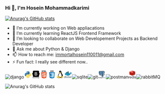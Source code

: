 ### Hi 👋, I'm Hosein Mohammadkarimi



[![Anurag's GitHub stats](https://github-readme-stats.vercel.app/api?username=hosein110011)](https://github.com/hosein110011/github-readme-stats)



- 🔭 I’m currently working on Web appliacations
- 🌱 I’m currently learning ReactJS Frontend Framework
- 👯 I’m looking to collaborate on Web Developement Projects as Backend Developer
- 💬 Ask me about Python & Django
- 📫 How to reach me: immortalhosein110011@gmail.com
- ⚡ Fun fact: I really see different now..






<img src="https://user-images.githubusercontent.com/29748439/177030588-a1916efd-384b-439a-9b30-24dd24dd48b6.png" alt="django" width="40" height="26" style="max-width: 100%;"><img src="https://raw.githubusercontent.com/devicons/devicon/master/icons/python/python-original.svg" alt="python" width="26" height="26" style="max-width: 100%;"><img src="https://raw.githubusercontent.com/devicons/devicon/master/icons/bootstrap/bootstrap-plain-wordmark.svg" alt="bootstrap" width="26" height="26" style="max-width: 100%;"><img src="https://raw.githubusercontent.com/devicons/devicon/master/icons/html5/html5-original-wordmark.svg" alt="html5" width="26" height="26" style="max-width: 100%;"><img src="https://raw.githubusercontent.com/devicons/devicon/master/icons/css3/css3-original-wordmark.svg" alt="css3" width="26" height="26" style="max-width: 100%;"><img src="https://raw.githubusercontent.com/devicons/devicon/master/icons/linux/linux-original.svg" alt="linux" width="26" height="26" style="max-width: 100%;"><img src="https://raw.githubusercontent.com/devicons/devicon/master/icons/docker/docker-original-wordmark.svg" alt="docker" width="26" height="26" style="max-width: 100%;"><img src="https://camo.githubusercontent.com/1b8a779f280e099e2d67ab949dad604e25ce0d321e66474c04430201790b3874/68747470733a2f2f7777772e766563746f726c6f676f2e7a6f6e652f6c6f676f732f73716c6974652f73716c6974652d69636f6e2e737667" alt="sqlite" width="26" height="26" data-canonical-src="https://www.vectorlogo.zone/logos/sqlite/sqlite-icon.svg" style="max-width: 100%;"><img src="https://camo.githubusercontent.com/fbfcb9e3dc648adc93bef37c718db16c52f617ad055a26de6dc3c21865c3321d/68747470733a2f2f7777772e766563746f726c6f676f2e7a6f6e652f6c6f676f732f6769742d73636d2f6769742d73636d2d69636f6e2e737667" alt="git" width="26" height="26" data-canonical-src="https://www.vectorlogo.zone/logos/git-scm/git-scm-icon.svg" style="max-width: 100%;"><img src="https://raw.githubusercontent.com/devicons/devicon/master/icons/postgresql/postgresql-original-wordmark.svg" alt="postgresql" width="26" height="26" style="max-width: 100%;"><img src="https://camo.githubusercontent.com/93b32389bf746009ca2370de7fe06c3b5146f4c99d99df65994f9ced0ba41685/68747470733a2f2f7777772e766563746f726c6f676f2e7a6f6e652f6c6f676f732f676574706f73746d616e2f676574706f73746d616e2d69636f6e2e737667" alt="postman" width="26" height="26" data-canonical-src="https://www.vectorlogo.zone/logos/getpostman/getpostman-icon.svg" style="max-width: 100%;"><img src="https://raw.githubusercontent.com/devicons/devicon/master/icons/redis/redis-original-wordmark.svg" alt="redis" width="26" height="26" style="max-width: 100%;"><img src="https://camo.githubusercontent.com/52efcb7f1ba0a82b322c4d1eb8d33ebe886627b405013ed2f1d1c3cf818abbeb/68747470733a2f2f7777772e766563746f726c6f676f2e7a6f6e652f6c6f676f732f7261626269746d712f7261626269746d712d69636f6e2e737667" alt="rabbitMQ" width="26" height="26" data-canonical-src="https://www.vectorlogo.zone/logos/rabbitmq/rabbitmq-icon.svg" style="max-width: 100%;">

<img src="https://camo.githubusercontent.com/3986fdef016105b2217a0fa57b66c566550e5dfdb27e9bd939211823b9f60f11/68747470733a2f2f6769746875622d726561646d652d73746174732e76657263656c2e6170702f6170693f757365726e616d653d616e7572616768617a72612662675f636f6c6f723d33302c6539363434332c393034653935267469746c655f636f6c6f723d66666626746578745f636f6c6f723d666666" alt="Anurag's GitHub stats" data-canonical-src="https://github-readme-stats.vercel.app/api?username=hosein110011&amp;bg_color=30,e96443,904e95&amp;title_color=fff&amp;text_color=fff" style="max-width: 100%;">

